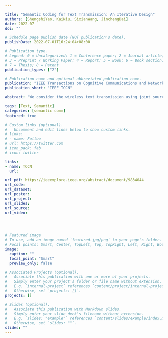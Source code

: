 ```yaml
---

title: "Semantic Coding for Text Transmission: An Iterative Design"
authors: [ShengshiYao, KaiNiu, SixianWang, JinchengDai]
date: 2022-07
doi: ""

# Schedule page publish date (NOT publication's date).
publishDate: 2022-07-01T16:24:04+08:00

# Publication type.
# Legend: 0 = Uncategorized; 1 = Conference paper; 2 = Journal article;
# 3 = Preprint / Working Paper; 4 = Report; 5 = Book; 6 = Book section;
# 7 = Thesis; 8 = Patent
publication_types: ["2"]

# Publication name and optional abbreviated publication name.
publication: "IEEE Transactions on Cognitive Communications and Networking"
publication_short: "IEEE TCCN"

abstract: "We consider the wireless text transmission using joint source-channel coding (JSCC). Classical source coding only considers the syntactic information based on probabilistic models, ignoring the meaning of source messages. Neural network based joint source and channel coders handle the source semantic information more efficiently. However, existing semantic transmission using end-to-end neural networks do not generalize well under varying channel conditions. To tackle this, we propose a semi-neural framework with an iterative architecture, named iterative semantic JSCC (IS-JSCC). Specifically, at each iteration, the remaining semantics is extracted from the intermediate decoded text and is then used as a priori information for the channel decoder in the next iteration. Instead of reconstructing text explicitly, we synthesize the semantics of candidate words in the embedding space, weighted by their posterior probability. This soft semantic synthesis alleviates the error propagation and reduces the complexity of iterative decoding as well. Results show that compared to full-neural designs, the proposed framework can improve the quality of text reconstruction by joint iterative decoding and exhibit better robustness over wireless channels. "

tags: [Text, Semantic]
categories: [semantic comm]
featured: true

# Custom links (optional).
#   Uncomment and edit lines below to show custom links.
# links:
# - name: Follow
# url: https://twitter.com
# icon_pack: fab
# icon: twitter

links:
- name: TCCN
  url:

url_pdf: https://ieeexplore.ieee.org/abstract/document/9834044
url_code: 
url_dataset:
url_poster:
url_project: 
url_slides:
url_source: 
url_video:




# Featured image
# To use, add an image named `featured.jpg/png` to your page's folder. 
# Focal points: Smart, Center, TopLeft, Top, TopRight, Left, Right, BottomLeft, Bottom, BottomRight.
image:
  caption: ""
  focal_point: "Smart"
  preview_only: false

# Associated Projects (optional).
#   Associate this publication with one or more of your projects.
#   Simply enter your project's folder or file name without extension.
#   E.g. `internal-project` references `content/project/internal-project/index.md`.
#   Otherwise, set `projects: []`.
projects: []

# Slides (optional).
#   Associate this publication with Markdown slides.
#   Simply enter your slide deck's filename without extension.
#   E.g. `slides: "example"` references `content/slides/example/index.md`.
#   Otherwise, set `slides: ""`.
slides: ""
---
```

